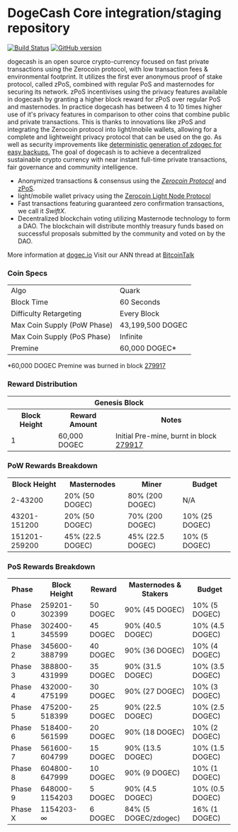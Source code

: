 DogeCash Core integration/staging repository
=====================================

[![Build Status](https://travis-ci.org/dogecash-Project/dogecash.svg?branch=master)](https://travis-ci.org/dogecash-Project/dogecash) [![GitHub version](https://badge.fury.io/gh/dogecash-Project%2Fdogecash.svg)](https://badge.fury.io/gh/dogecash-Project%2Fdogecash)

dogecash is an open source crypto-currency focused on fast private transactions using the Zerocoin protocol, with low transaction fees & environmental footprint.  It utilizes the first ever anonymous proof of stake protocol, called zPoS, combined with regular PoS and masternodes for securing its network. zPoS incentivises using the privacy features available in dogecash by granting a higher block reward for zPoS over regular PoS and masternodes. In practice dogecash has between 4 to 10 times higher use of it's privacy features in comparison to other coins that combine public and private transactions. This is thanks to innovations like zPoS and integrating the Zerocoin protocol into light/mobile wallets, allowing for a complete and lightweight privacy protocol that can be used on the go. As well as security improvements like [deterministic generation of zdogec for easy backups.](https://www.reddit.com/r/dogecash/comments/8gbjf7/how_to_use_deterministic_zerocoin_generation/)
The goal of dogecash is to achieve a decentralized sustainable crypto currency with near instant full-time private transactions, fair governance and community intelligence.
- Anonymized transactions & consensus using the [_Zerocoin Protocol_](http://www.dogec.io/zdogec) and [zPoS](https://dogec.io/zpos/).
- light/mobile wallet privacy using the [Zerocoin Light Node Protocol](https://dogec.io/wp-content/uploads/2018/11/Zerocoin_Light_Node_Protocol.pdf)
- Fast transactions featuring guaranteed zero confirmation transactions, we call it _SwiftX_.
- Decentralized blockchain voting utilizing Masternode technology to form a DAO. The blockchain will distribute monthly treasury funds based on successful proposals submitted by the community and voted on by the DAO.

More information at [dogec.io](http://www.dogec.io) Visit our ANN thread at [BitcoinTalk](http://www.bitcointalk.org/index.php?topic=1262920)

### Coin Specs
<table>
<tr><td>Algo</td><td>Quark</td></tr>
<tr><td>Block Time</td><td>60 Seconds</td></tr>
<tr><td>Difficulty Retargeting</td><td>Every Block</td></tr>
<tr><td>Max Coin Supply (PoW Phase)</td><td>43,199,500 DOGEC</td></tr>
<tr><td>Max Coin Supply (PoS Phase)</td><td>Infinite</td></tr>
<tr><td>Premine</td><td>60,000 DOGEC*</td></tr>
</table>

*60,000 DOGEC Premine was burned in block [279917](http://www.presstab.pw/phpexplorer/dogecash/block.php?blockhash=206d9cfe859798a0b0898ab00d7300be94de0f5469bb446cecb41c3e173a57e0)

### Reward Distribution

<table>
<th colspan=4>Genesis Block</th>
<tr><th>Block Height</th><th>Reward Amount</th><th>Notes</th></tr>
<tr><td>1</td><td>60,000 DOGEC</td><td>Initial Pre-mine, burnt in block <a href="http://www.presstab.pw/phpexplorer/dogecash/block.php?blockhash=206d9cfe859798a0b0898ab00d7300be94de0f5469bb446cecb41c3e173a57e0">279917</a></td></tr>
</table>

### PoW Rewards Breakdown

<table>
<th>Block Height</th><th>Masternodes</th><th>Miner</th><th>Budget</th>
<tr><td>2-43200</td><td>20% (50 DOGEC)</td><td>80% (200 DOGEC)</td><td>N/A</td></tr>
<tr><td>43201-151200</td><td>20% (50 DOGEC)</td><td>70% (200 DOGEC)</td><td>10% (25 DOGEC)</td></tr>
<tr><td>151201-259200</td><td>45% (22.5 DOGEC)</td><td>45% (22.5 DOGEC)</td><td>10% (5 DOGEC)</td></tr>
</table>

### PoS Rewards Breakdown

<table>
<th>Phase</th><th>Block Height</th><th>Reward</th><th>Masternodes & Stakers</th><th>Budget</th>
<tr><td>Phase 0</td><td>259201-302399</td><td>50 DOGEC</td><td>90% (45 DOGEC)</td><td>10% (5 DOGEC)</td></tr>
<tr><td>Phase 1</td><td>302400-345599</td><td>45 DOGEC</td><td>90% (40.5 DOGEC)</td><td>10% (4.5 DOGEC)</td></tr>
<tr><td>Phase 2</td><td>345600-388799</td><td>40 DOGEC</td><td>90% (36 DOGEC)</td><td>10% (4 DOGEC)</td></tr>
<tr><td>Phase 3</td><td>388800-431999</td><td>35 DOGEC</td><td>90% (31.5 DOGEC)</td><td>10% (3.5 DOGEC)</td></tr>
<tr><td>Phase 4</td><td>432000-475199</td><td>30 DOGEC</td><td>90% (27 DOGEC)</td><td>10% (3 DOGEC)</td></tr>
<tr><td>Phase 5</td><td>475200-518399</td><td>25 DOGEC</td><td>90% (22.5 DOGEC)</td><td>10% (2.5 DOGEC)</td></tr>
<tr><td>Phase 6</td><td>518400-561599</td><td>20 DOGEC</td><td>90% (18 DOGEC)</td><td>10% (2 DOGEC)</td></tr>
<tr><td>Phase 7</td><td>561600-604799</td><td>15 DOGEC</td><td>90% (13.5 DOGEC)</td><td>10% (1.5 DOGEC)</td></tr>
<tr><td>Phase 8</td><td>604800-647999</td><td>10 DOGEC</td><td>90% (9 DOGEC)</td><td>10% (1 DOGEC)</td></tr>
<tr><td>Phase 9</td><td>648000-1154203</td><td>5 DOGEC</td><td>90% (4.5 DOGEC)</td><td>10% (0.5 DOGEC)</td></tr>
<tr><td>Phase X</td><td>1154203-∞</td><td>6 DOGEC</td><td>84% (5 DOGEC/zdogec)</td><td>16% (1 DOGEC)</td></tr>
</table>

